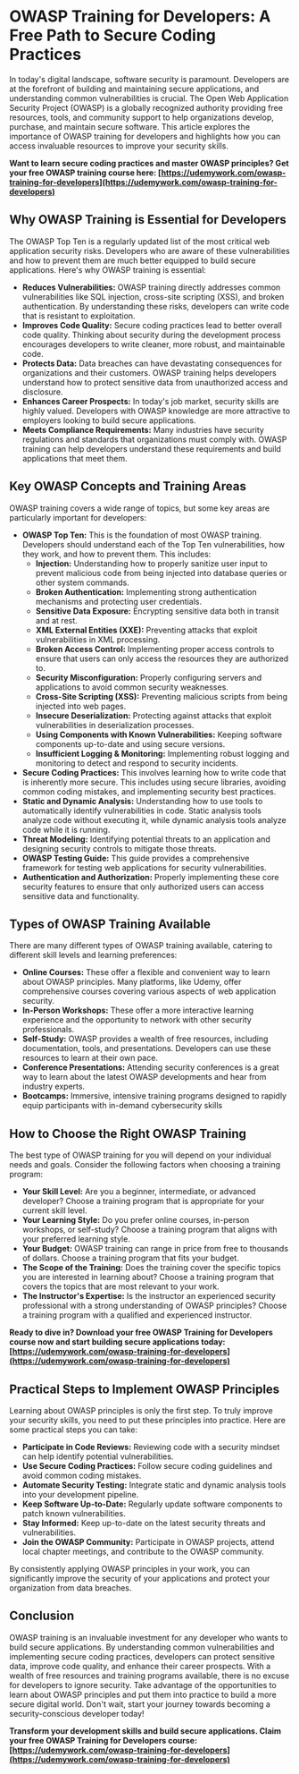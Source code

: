 # OWASP Training for Developers: A Free Path to Secure Coding Practices

In today's digital landscape, software security is paramount. Developers are at the forefront of building and maintaining secure applications, and understanding common vulnerabilities is crucial. The Open Web Application Security Project (OWASP) is a globally recognized authority providing free resources, tools, and community support to help organizations develop, purchase, and maintain secure software. This article explores the importance of OWASP training for developers and highlights how you can access invaluable resources to improve your security skills.

**Want to learn secure coding practices and master OWASP principles? Get your free OWASP training course here: [https://udemywork.com/owasp-training-for-developers](https://udemywork.com/owasp-training-for-developers)**

## Why OWASP Training is Essential for Developers

The OWASP Top Ten is a regularly updated list of the most critical web application security risks. Developers who are aware of these vulnerabilities and how to prevent them are much better equipped to build secure applications. Here's why OWASP training is essential:

*   **Reduces Vulnerabilities:** OWASP training directly addresses common vulnerabilities like SQL injection, cross-site scripting (XSS), and broken authentication. By understanding these risks, developers can write code that is resistant to exploitation.
*   **Improves Code Quality:** Secure coding practices lead to better overall code quality. Thinking about security during the development process encourages developers to write cleaner, more robust, and maintainable code.
*   **Protects Data:** Data breaches can have devastating consequences for organizations and their customers. OWASP training helps developers understand how to protect sensitive data from unauthorized access and disclosure.
*   **Enhances Career Prospects:** In today's job market, security skills are highly valued. Developers with OWASP knowledge are more attractive to employers looking to build secure applications.
*   **Meets Compliance Requirements:** Many industries have security regulations and standards that organizations must comply with. OWASP training can help developers understand these requirements and build applications that meet them.

## Key OWASP Concepts and Training Areas

OWASP training covers a wide range of topics, but some key areas are particularly important for developers:

*   **OWASP Top Ten:** This is the foundation of most OWASP training. Developers should understand each of the Top Ten vulnerabilities, how they work, and how to prevent them. This includes:
    *   **Injection:** Understanding how to properly sanitize user input to prevent malicious code from being injected into database queries or other system commands.
    *   **Broken Authentication:** Implementing strong authentication mechanisms and protecting user credentials.
    *   **Sensitive Data Exposure:** Encrypting sensitive data both in transit and at rest.
    *   **XML External Entities (XXE):** Preventing attacks that exploit vulnerabilities in XML processing.
    *   **Broken Access Control:** Implementing proper access controls to ensure that users can only access the resources they are authorized to.
    *   **Security Misconfiguration:** Properly configuring servers and applications to avoid common security weaknesses.
    *   **Cross-Site Scripting (XSS):** Preventing malicious scripts from being injected into web pages.
    *   **Insecure Deserialization:** Protecting against attacks that exploit vulnerabilities in deserialization processes.
    *   **Using Components with Known Vulnerabilities:** Keeping software components up-to-date and using secure versions.
    *   **Insufficient Logging & Monitoring:** Implementing robust logging and monitoring to detect and respond to security incidents.
*   **Secure Coding Practices:** This involves learning how to write code that is inherently more secure. This includes using secure libraries, avoiding common coding mistakes, and implementing security best practices.
*   **Static and Dynamic Analysis:** Understanding how to use tools to automatically identify vulnerabilities in code. Static analysis tools analyze code without executing it, while dynamic analysis tools analyze code while it is running.
*   **Threat Modeling:** Identifying potential threats to an application and designing security controls to mitigate those threats.
*   **OWASP Testing Guide:** This guide provides a comprehensive framework for testing web applications for security vulnerabilities.
*   **Authentication and Authorization:** Properly implementing these core security features to ensure that only authorized users can access sensitive data and functionality.

## Types of OWASP Training Available

There are many different types of OWASP training available, catering to different skill levels and learning preferences:

*   **Online Courses:** These offer a flexible and convenient way to learn about OWASP principles. Many platforms, like Udemy, offer comprehensive courses covering various aspects of web application security.
*   **In-Person Workshops:** These offer a more interactive learning experience and the opportunity to network with other security professionals.
*   **Self-Study:** OWASP provides a wealth of free resources, including documentation, tools, and presentations. Developers can use these resources to learn at their own pace.
*   **Conference Presentations:** Attending security conferences is a great way to learn about the latest OWASP developments and hear from industry experts.
*   **Bootcamps:** Immersive, intensive training programs designed to rapidly equip participants with in-demand cybersecurity skills

## How to Choose the Right OWASP Training

The best type of OWASP training for you will depend on your individual needs and goals. Consider the following factors when choosing a training program:

*   **Your Skill Level:** Are you a beginner, intermediate, or advanced developer? Choose a training program that is appropriate for your current skill level.
*   **Your Learning Style:** Do you prefer online courses, in-person workshops, or self-study? Choose a training program that aligns with your preferred learning style.
*   **Your Budget:** OWASP training can range in price from free to thousands of dollars. Choose a training program that fits your budget.
*   **The Scope of the Training:** Does the training cover the specific topics you are interested in learning about? Choose a training program that covers the topics that are most relevant to your work.
*   **The Instructor's Expertise:** Is the instructor an experienced security professional with a strong understanding of OWASP principles? Choose a training program with a qualified and experienced instructor.

**Ready to dive in? Download your free OWASP Training for Developers course now and start building secure applications today: [https://udemywork.com/owasp-training-for-developers](https://udemywork.com/owasp-training-for-developers)**

## Practical Steps to Implement OWASP Principles

Learning about OWASP principles is only the first step. To truly improve your security skills, you need to put these principles into practice. Here are some practical steps you can take:

*   **Participate in Code Reviews:** Reviewing code with a security mindset can help identify potential vulnerabilities.
*   **Use Secure Coding Practices:** Follow secure coding guidelines and avoid common coding mistakes.
*   **Automate Security Testing:** Integrate static and dynamic analysis tools into your development pipeline.
*   **Keep Software Up-to-Date:** Regularly update software components to patch known vulnerabilities.
*   **Stay Informed:** Keep up-to-date on the latest security threats and vulnerabilities.
*   **Join the OWASP Community:** Participate in OWASP projects, attend local chapter meetings, and contribute to the OWASP community.

By consistently applying OWASP principles in your work, you can significantly improve the security of your applications and protect your organization from data breaches.

## Conclusion

OWASP training is an invaluable investment for any developer who wants to build secure applications. By understanding common vulnerabilities and implementing secure coding practices, developers can protect sensitive data, improve code quality, and enhance their career prospects. With a wealth of free resources and training programs available, there is no excuse for developers to ignore security. Take advantage of the opportunities to learn about OWASP principles and put them into practice to build a more secure digital world. Don't wait, start your journey towards becoming a security-conscious developer today!

**Transform your development skills and build secure applications. Claim your free OWASP Training for Developers course: [https://udemywork.com/owasp-training-for-developers](https://udemywork.com/owasp-training-for-developers)**
